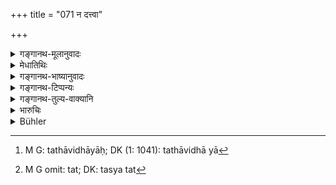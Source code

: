 +++
title = "071 न दत्त्वा"

+++

<details><summary>गङ्गानथ-मूलानुवादः</summary>

Having given away his daughter to one man, the wise man should not give her away again. Having given her away once, if he gives her again, he incurs the guilt of ‘fraud towards men.’—‘(7l)
</details>

<details><summary>मेधातिथिः</summary>

"तेषां निष्ठा तु विज्ञेया विद्वद्भिः सप्तमे पदे" (म्ध् ८.२२७) इति प्राग्विवाहान् मृते वरे दत्तायाम् अपि पुनर् दानाशङ्कायां प्रतिषेधो ऽयम् । विशिष्टे तु पुनर् वचनम्, तथाविधा[^१७८] पुनर्भूर् उक्ता । **ना**न्यस्मै **दत्वा** तस्मिन् मृते ऽन्यस्मै **दद्यात्** । तथा कुर्वन् **प्राप्नोति पुरुषानृतम्,** मनुष्यहरणे यत् पापं तत् तस्य[^१७९] भवति ॥ ९.७१ ॥


[^१७९]:
     M G omit: tat; DK: tasya tat 


[^१७८]:
     M G: tathāvidhāyāḥ; DK (1: 1041): tathāvidhā yā
</details>

<details><summary>गङ्गानथ-भाष्यानुवादः</summary>

It has been declared ‘that consummation of it is to be understood as
occurring at the seventh step’
[(8.227)].
People may be inclined to the notion that if the bridegroom dies before
this point has been reached, the girl may be given away to another man;
it is this notion that the present text, precludes.

This prohibition has been repeated here, in view of the special
circumstances herein mentioned; as a matter of fact, the girl married
after betrothal has been already declared to be a ‘remarried widow.’

When the girl has been betrothed, given away, to one man,—if he happens
to die—she shall not be given to another. By doing this the father
incurs the guilt of ‘*fraud towards men*’; —*i.e*., he incurs the same
guilt that would be incurred by the kidnapping of a human being.—(71)
</details>

<details><summary>गङ्गानथ-टिप्पन्यः</summary>

[See above,
8.98.]

“Medhātithi and Nandana say that the verse is meant to forbid marriage
of a girl whose betrothed has died. But Kullūka thinks that it refers to
all cases where a betrothal has taken place, and that it removes a doubt
which might arise through a too strict interpretation of 8.227.”—Buhler.

This verse in quoted in *Vyavahāra-Bālambhaṭṭī* (p. 326);—and in
*Smṛticandrikā* (Saṃskāra, p. 220).
</details>

<details><summary>गङ्गानथ-तुल्य-वाक्यानि</summary>

*Viṣṇu* (5.160-161).—‘He who, having promised his daughter to one
suitor, marries her to another, shall be punished as a thief, unless the
first suitor have a blemish.’

*Yājñavalkya* (1.65).—‘A girl is betrothed but once; if the father takes
her away after that, he should suffer the punishment of a thief; but he
may take her away from the man to whom she has been betrothed, if a
superior suitor happens to turn up.’

*Nārada* (12-30).—‘Should a more respectable suitor, who appears
eligible in point of religious merit, fortune and amiability, present
himself,—after the nuptial fee has already been presented by a former
suitor,—the verbal engagement previously made shall he annulled.’

[(See texts under
47.)]
</details>

<details><summary>भारुचिः</summary>

"सहस्रं पुरुषानृतम्" इति । दत्वान्यस्य कस्यचिद् दानाशङ्कया प्रतिषेधानुवादो ऽयम् ॥ ९.७१ ॥
</details>

<details><summary>Bühler</summary>

071	Let no prudent man, after giving his daughter to one (man), give her again to another; for he who gives (his daughter) whom he had before given, incurs (the guilt of) speaking falsely regarding a human being.
</details>
